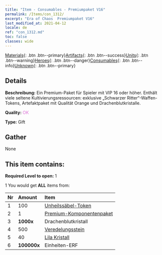```yaml
---
title: "Item - Consumables - Premiumpaket V16"
permalink: /Items/con_1312/
excerpt: "Era of Chaos  Premiumpaket V16"
last_modified_at: 2021-04-12
locale: de
ref: "con_1312.md"
toc: false
classes: wide
---
```

 [Materials](/de/Items/){: .btn .btn--primary}[Artifacts](/de/Items/Artifacts/){: .btn .btn--success}[Units](/de/Items/Units/){: .btn .btn--warning}[Heroes](/de/Items/Heroes/){: .btn .btn--danger}[Consumables](/de/Items/Consumables/){: .btn .btn--info}[Unknown](/de/Items/Unknown/){: .btn .btn--primary}

## Details
 **Beschreibung:** Ein Premium-Paket für Spieler mit VIP 16 oder höher. Enthält viele seltene Kultivierungsressourcen: exklusive „Schwarzer Ritter“-Waffen-Tokens, Artefaktpaket mit Qualität Orange und Drachenblutkristalle.

 **Quality:** <span style="color: #DA70D6">OK</span>

 **Type:** Gift

## Gather

  None

## This item contains:

 **Required Level to open:** 1

 1 You would get **ALL** items  from:

  | Nr | Amount |     Item    |
  |:---|:-------|:------------|
  | 1 | 100 | [Unheilssäbel-Token](/de/Items/con_979/) | 
  | 2 | 1 | [Premium-Komponentenpaket](/de/Items/con_1363/) | 
  | 3 |  **1000x** | Drachenblutkristall |  | 
  | 4 | 500 | [Veredelungsstein](/de/Items/con_814/) | 
  | 5 | 40 | [Lila Kristall](/de/Items/con_720/) | 
  | 6 |  **100000x** | Einheiten-ERF |  | 
